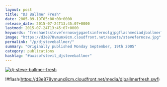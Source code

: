 ```yaml
---
layout: post
title: "DJ Ballmer Fresh"
date: 2005-09-19T05:00:00+0000
release_date: 2015-07-24T13:45:07+0000
lastmod: 2015-07-24T13:45:07+0000
keywords: "freshaetsstevefernoswjpgaetsinfernolgjpgflashmediadjballmerfreshswf, ballmer, steve"
image: "https://d3e878vmunx8cm.cloudfront.net/assets/stevefernosw.jpg"
permalink: "/p/djsteveballmer/"
summary: "Originally published Monday September, 19th 2005"
category: publications
hashtag: "#axisofstevil_djsteveballmer"
---
```


[![dj-steve-ballmer-fresh](https://d3e878vmunx8cm.cloudfront.net/assets/stevefernosw.jpg)](https://d3e878vmunx8cm.cloudfront.net/assets/Infernolg.jpg)

!#flash(https://d3e878vmunx8cm.cloudfront.net/media/djballmerfresh.swf)
